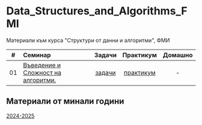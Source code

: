 # Data_Structures_and_Algorithms_FMI
Материали към курса "Структури от данни и алгоритми", ФМИ

|   #   | Семинар                                             |               Задачи                |           Практикум            |                            Домашно                            |
| :---: | :-------------------------------------------------- | :---------------------------------: | :----------------------------: | :-----------------------------------------------------------: |
|  01   | [Въведение и Сложност на алгоритми.](Week_01/Seminar)           |      [задачи](Week_01/Seminar)      | [практикум](Week_01/Practicum) |                               -                               |


## Материали от минали години

[2024-2025](https://github.com/TeogopK/Data_Structures_and_Algorithms_FMI/tree/2024-2025)
